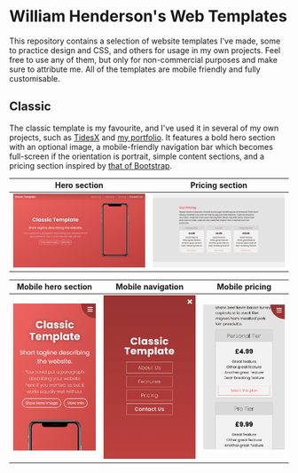 # William Henderson's Web Templates

This repository contains a selection of website templates I've made, some to practice design and CSS, and others for usage in my own projects. Feel free to use any of them, but only for non-commercial purposes and make sure to attribute me. All of the templates are mobile friendly and fully customisable.

## Classic

The classic template is my favourite, and I've used it in several of my own projects, such as [TidesX](https://tidesx.ga) and [my portfolio](https://w-henderson.github.io). It features a bold hero section with an optional image, a mobile-friendly navigation bar which becomes full-screen if the orientation is portrait, simple content sections, and a pricing section inspired by [that of Bootstrap](https://getbootstrap.com/docs/4.0/examples/pricing).

| Hero section | Pricing section |
| --- | --- |
| ![](screenshots/classic_hero.png) | ![](screenshots/classic_pricing.png) |

| Mobile hero section | Mobile navigation | Mobile pricing |
| --- | --- | --- |
| ![](screenshots/classic_mobile_hero.png) | ![](screenshots/classic_mobile_navigation.png) | ![](screenshots/classic_mobile_pricing.png) |